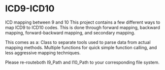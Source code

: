 # ICD9-ICD10
ICD mapping between 9 and 10
This project contains a few different ways to map ICD9 to ICD10 codes.
This is done through forward mapping, backward mapping, forward-backward mapping, and secondary mapping.

This comes as a:
  Class to separate tools used to parse data from actual mapping methods.
  Multiple functions for quick simple function calling, and less aggressive mapping techniques.
 
Please re-routeboth I9_Path and I10_Path to your corresponding file system.
